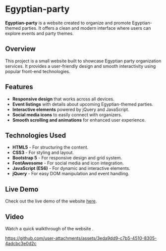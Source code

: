 # Egyptian-party

**Egyptian-party** is a website created to organize and promote Egyptian-themed parties. It offers a clean and modern interface where users can explore events and party themes.

## Overview

This project is a small website built to showcase Egyptian party organization services. It provides a user-friendly design and smooth interactivity using popular front-end technologies.

## Features

- **Responsive design** that works across all devices.
- **Event listings** with details about upcoming Egyptian-themed parties.
- **Interactive elements** powered by jQuery and JavaScript.
- **Social media icons** to easily connect with organizers.
- **Smooth scrolling and animations** for enhanced user experience.

## Technologies Used

- **HTML5** - For structuring the content.
- **CSS3** - For styling and layout.
- **Bootstrap 5** - For responsive design and grid system.
- **FontAwesome** - For social media and icon integration.
- **JavaScript (ES6)** - For dynamic and interactive elements.
- **jQuery** - For easy DOM manipulation and event handling.

## Live Demo

Check out the live demo of the website [here](https://egyptian-party-nu.vercel.app/).

## Video

Watch a quick walkthrough of the website .

https://github.com/user-attachments/assets/3eda9dd9-c7b5-4510-8305-4adcbc3e0d2c
